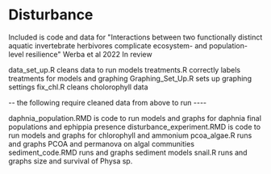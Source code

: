 # Disturbance
Included is code and data for  "Interactions between two functionally distinct aquatic invertebrate herbivores complicate ecosystem- and population-level resilience" 
Werba et al 2022 In review


data_set_up.R cleans data to run models
treatments.R correctly labels treatments for models and graphing
Graphing_Set_Up.R sets up graphing settings
fix_chl.R cleans cholorophyll data

-- the following require cleaned data from above to run ----

daphnia_population.RMD is code to run models and graphs for daphnia final populations and ephippia presence
disturbance_experiment.RMD is code to run models and graphs for chlorophyll and ammonium
pcoa_algae.R runs and graphs PCOA and permanova on algal communities 
sediment_code.RMD runs and graphs sediment models
snail.R runs and graphs size and survival of Physa sp.




